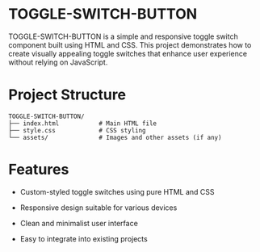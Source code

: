 # TOGGLE-SWITCH-BUTTON
TOGGLE-SWITCH-BUTTON is a simple and responsive toggle switch component built using HTML and CSS. This project demonstrates how to create visually appealing toggle switches that enhance user experience without relying on JavaScript.

 # Project Structure
```
TOGGLE-SWITCH-BUTTON/
├── index.html           # Main HTML file
├── style.css            # CSS styling
└── assets/              # Images and other assets (if any)
```
# Features
- Custom-styled toggle switches using pure HTML and CSS

- Responsive design suitable for various devices

- Clean and minimalist user interface

- Easy to integrate into existing projects

